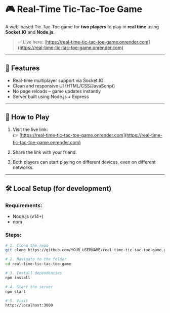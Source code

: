 # 🎮 Real-Time Tic-Tac-Toe Game

A web-based Tic-Tac-Toe game for **two players** to play in **real time** using **Socket.IO** and **Node.js**.

> ✅ Live here: [https://real-time-tic-tac-toe-game.onrender.com](https://real-time-tic-tac-toe-game.onrender.com)

---

## 🧠 Features

- Real-time multiplayer support via Socket.IO
- Clean and responsive UI (HTML/CSS/JavaScript)
- No page reloads – game updates instantly
- Server built using Node.js + Express

---

## 🚀 How to Play

1. Visit the live link:  
   👉 [https://real-time-tic-tac-toe-game.onrender.com](https://real-time-tic-tac-toe-game.onrender.com)

2. Share the link with your friend.

3. Both players can start playing on different devices, even on different networks.

---

## 🛠️ Local Setup (for development)

### Requirements:

- Node.js (v14+)
- npm

### Steps:

```bash
# 1. Clone the repo
git clone https://github.com/YOUR_USERNAME/real-time-tic-tac-toe-game.git

# 2. Navigate to the folder
cd real-time-tic-tac-toe-game

# 3. Install dependencies
npm install

# 4. Start the server
npm start

# 5. Visit
http://localhost:3000
